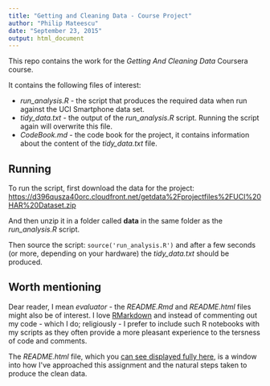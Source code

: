 ```yaml
---
title: "Getting and Cleaning Data - Course Project"
author: "Philip Mateescu"
date: "September 23, 2015"
output: html_document
---
```


This repo contains the work for the *Getting And Cleaning Data* Coursera course.

It contains the following files of interest:

- *run_analysis.R* - the script that produces the required data when run against the UCI Smartphone data set.
- *tidy_data.txt* - the output of the *run_analysis.R* script. Running the script again will overwrite this file.
- *CodeBook.md* - the code book for the project, it contains information about the content of the *tidy_data.txt* file.

## Running

To run the script, first download the data for the project:  
https://d396qusza40orc.cloudfront.net/getdata%2Fprojectfiles%2FUCI%20HAR%20Dataset.zip 

And then unzip it in a folder called **data** in the same folder as the *run_analysis.R* script.

Then source the script: `source('run_analysis.R')` and after a few seconds (or more, depending on your hardware) the *tidy_data.txt*
should be produced.

## Worth mentioning

Dear reader, I mean *evaluator* - the *README.Rmd* and *README.html* files might also be of interest. 
I love [RMarkdown](http://rmarkdown.rstudio.com/) and instead of commenting out my code - which I do; religiously - I prefer to 
include such R notebooks with my scripts as they often provide a more pleasant experience to
the tersness of code and comments. 

The *README.html* file, which you [can see displayed fully here](https://htmlpreview.github.io/?https://raw.githubusercontent.com/philipmat/GettingData_CourseProject/master/README.html), is a window into how I've approached 
this assignment and the natural steps taken to produce the clean data.